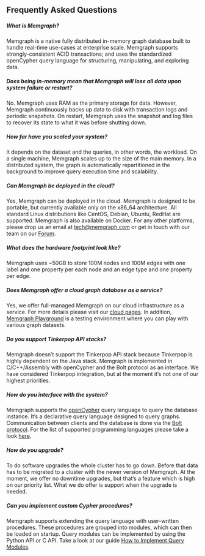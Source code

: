 ## Frequently Asked Questions

##### What is Memgraph?

Memgraph is a native fully distributed in-memory graph database built to handle
real-time use-cases at enterprise scale. Memgraph supports strongly-consistent
ACID transactions; and uses the standardized openCypher query language for
structuring, manipulating, and exploring data.

##### Does being in-memory mean that Memgraph will lose all data upon system failure or restart?

No. Memgraph uses RAM as the primary storage for data. However, Memgraph
continuously backs up data to disk with transaction logs and periodic
snapshots. On restart, Memgraph uses the snapshot and log files to recover its
state to what it was before shutting down.

##### How far have you scaled your system?

It depends on the dataset and the queries, in other words, the workload. On a
single machine, Memgraph scales up to the size of the main memory. In a
distributed system, the graph is automatically repartitioned in the background
to improve query execution time and scalability.

##### Can Memgraph be deployed in the cloud?

Yes, Memgraph can be deployed in the cloud. Memgraph is designed to be
portable, but currently available only on the x86_64 architecture. All standard
Linux distributions like CentOS, Debian, Ubuntu, RedHat are supported. Memgraph
is also available on Docker. For any other platforms, please drop us an email
at [tech@memgraph.com](mailto:tech@memgraph.com) or get in touch with our team
on our [Forum](https://discourse.memgraph.com/).

##### What does the hardware footprint look like?

Memgraph uses ~50GB to store 100M nodes and 100M edges with one label and one
property per each node and an edge type and one property per edge.

##### Does Memgraph offer a cloud graph database as a service?

Yes, we offer full-managed Memgraph on our cloud infrastructure as a service.
For more details please visit our [cloud pages](https://cloud.memgraph.com/).
In addition, [Memgraph Playground](https://playground.memgraph.com/) is a
testing environment where you can play with various graph datasets.

##### Do you support Tinkerpop API stacks?

Memgraph doesn’t support the Tinkerpop API stack because Tinkerpop is highly
dependent on the Java stack. Memgraph is implemented in C/C++/Assembly with
openCypher and the Bolt protocol as an interface. We have considered Tinkerpop
integration, but at the moment it’s not one of our highest priorities.

##### How do you interface with the system?

Memgraph supports the [openCypher](http://www.opencypher.org) query language to
query the database instance. It’s a declarative query language designed to
query graphs. Communication between clients and the database is done via the
[Bolt protocol](https://boltprotocol.org). For the list of supported
programming languages please take a look
[here](how_to_guides/query-memgraph-programmatically.md).

##### How do you upgrade?

To do software upgrades the whole cluster has to go down. Before that data has
to be migrated to a cluster with the newer version of Memgraph. At the moment,
we offer no downtime upgrades, but that’s a feature which is high on our
priority list. What we do offer is support when the upgrade is needed.

##### Can you implement custom Cypher procedures?

Memgraph supports extending the query language with user-written procedures. 
These procedures are grouped into modules, which can then be loaded on startup.
Query modules can be implemented by using the Python API or C API.
Take a look at our guide [How to Implement Query Modules](how_to_guides/implement-query-modules.md).
